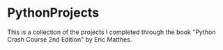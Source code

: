 # PythonProjects
This is a collection of the projects I completed through the book "Python Crash Course 2nd Edition" by Eric Matthes.
